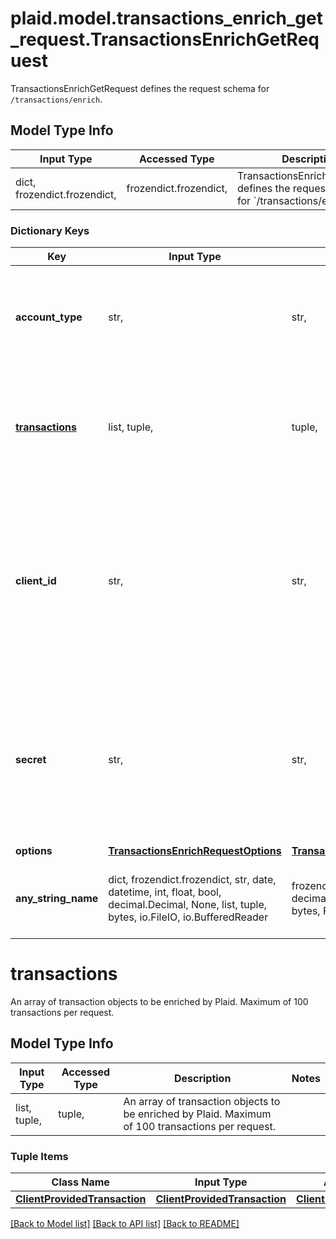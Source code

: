 # plaid.model.transactions_enrich_get_request.TransactionsEnrichGetRequest

TransactionsEnrichGetRequest defines the request schema for `/transactions/enrich`.

## Model Type Info
Input Type | Accessed Type | Description | Notes
------------ | ------------- | ------------- | -------------
dict, frozendict.frozendict,  | frozendict.frozendict,  | TransactionsEnrichGetRequest defines the request schema for &#x60;/transactions/enrich&#x60;. | 

### Dictionary Keys
Key | Input Type | Accessed Type | Description | Notes
------------ | ------------- | ------------- | ------------- | -------------
**account_type** | str,  | str,  | The account type for the requested transactions (either &#x60;depository&#x60; or &#x60;credit&#x60;). | 
**[transactions](#transactions)** | list, tuple,  | tuple,  | An array of transaction objects to be enriched by Plaid. Maximum of 100 transactions per request. | 
**client_id** | str,  | str,  | Your Plaid API &#x60;client_id&#x60;. The &#x60;client_id&#x60; is required and may be provided either in the &#x60;PLAID-CLIENT-ID&#x60; header or as part of a request body. | [optional] 
**secret** | str,  | str,  | Your Plaid API &#x60;secret&#x60;. The &#x60;secret&#x60; is required and may be provided either in the &#x60;PLAID-SECRET&#x60; header or as part of a request body. | [optional] 
**options** | [**TransactionsEnrichRequestOptions**](TransactionsEnrichRequestOptions.md) | [**TransactionsEnrichRequestOptions**](TransactionsEnrichRequestOptions.md) |  | [optional] 
**any_string_name** | dict, frozendict.frozendict, str, date, datetime, int, float, bool, decimal.Decimal, None, list, tuple, bytes, io.FileIO, io.BufferedReader | frozendict.frozendict, str, BoolClass, decimal.Decimal, NoneClass, tuple, bytes, FileIO | any string name can be used but the value must be the correct type | [optional]

# transactions

An array of transaction objects to be enriched by Plaid. Maximum of 100 transactions per request.

## Model Type Info
Input Type | Accessed Type | Description | Notes
------------ | ------------- | ------------- | -------------
list, tuple,  | tuple,  | An array of transaction objects to be enriched by Plaid. Maximum of 100 transactions per request. | 

### Tuple Items
Class Name | Input Type | Accessed Type | Description | Notes
------------- | ------------- | ------------- | ------------- | -------------
[**ClientProvidedTransaction**](ClientProvidedTransaction.md) | [**ClientProvidedTransaction**](ClientProvidedTransaction.md) | [**ClientProvidedTransaction**](ClientProvidedTransaction.md) |  | 

[[Back to Model list]](../../README.md#documentation-for-models) [[Back to API list]](../../README.md#documentation-for-api-endpoints) [[Back to README]](../../README.md)

